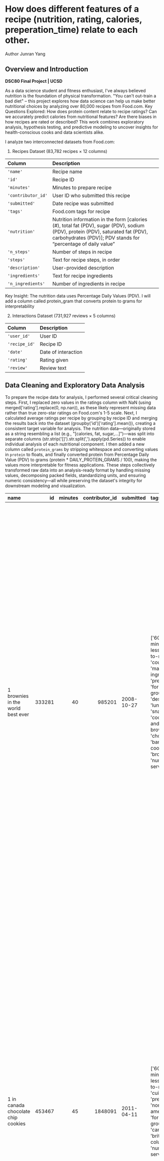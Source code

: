 # How does different features of a recipe (nutrition, rating, calories, preperation_time) relate to each other.
Author Junran Yang
## Overview and Introduction  
**DSC80 Final Project | UCSD**  

As a data science student and fitness enthusiast, I've always believed nutrition is the foundation of physical transformation. "You can't out-train a bad diet" – this project explores how data science can help us make better nutritional choices by analyzing over 80,000 recipes from Food.com.
Key Questions Explored:
How does protein content relate to recipe ratings?
Can we accurately predict calories from nutritional features?
Are there biases in how recipes are rated or described?
This work combines exploratory analysis, hypothesis testing, and predictive modeling to uncover insights for health-conscious cooks and data scientists alike.

I analyze two interconnected datasets from Food.com:

1. Recipes Dataset (83,782 recipes × 12 columns)

| Column             | Description                                                                                                                                                                                       |
| :----------------- | :------------------------------------------------------------------------------------------------------------------------------------------------------------------------------------------------ |
| `'name'`           | Recipe name                                                                                                                                                                                       |
| `'id'`             | Recipe ID                                                                                                                                                                                         |
| `'minutes'`        | Minutes to prepare recipe                                                                                                                                                                         |
| `'contributor_id'` | User ID who submitted this recipe                                                                                                                                                                 |
| `'submitted'`      | Date recipe was submitted                                                                                                                                                                         |
| `'tags'`           | Food.com tags for recipe                                                                                                                                                                          |
| `'nutrition'`      | Nutrition information in the form [calories (#), total fat (PDV), sugar (PDV), sodium (PDV), protein (PDV), saturated fat (PDV), carbohydrates (PDV)]; PDV stands for “percentage of daily value” |
| `'n_steps'`        | Number of steps in recipe                                                                                                                                                                         |
| `'steps'`          | Text for recipe steps, in order                                                                                                                                                                   |
| `'description'`    | User-provided description                                                                                                                                                                         |
| `'ingredients'`    | Text for recipe ingredients                                                                                                                                                                       |
| `'n_ingredients'`  | Number of ingredients in recipe                                                                                                                                                                   |

Key Insight: The nutrition data uses Percentage Daily Values (PDV). I will add a column called protein_gram that converts protein to grams for interpretability

2. Interactions Dataset (731,927 reviews × 5 columns)

| Column        | Description         |
| :------------ | :------------------ |
| `'user_id'`   | User ID             |
| `'recipe_id'` | Recipe ID           |
| `'date'`      | Date of interaction |
| `'rating'`    | Rating given        |
| `'review'`    | Review text         |

## Data Cleaning and Exploratory Data Analysis
To prepare the recipe data for analysis, I performed several critical cleaning steps. First, I replaced zero values in the ratings column with NaN (using merged['rating'].replace(0, np.nan)), as these likely represent missing data rather than true zero-star ratings on Food.com's 1-5 scale. Next, I calculated average ratings per recipe by grouping by recipe ID and merging the results back into the dataset (groupby('id')['rating'].mean()), creating a consistent target variable for analysis. The nutrition data—originally stored as a string resembling a list (e.g., "[calories, fat, sugar,...]")—was split into separate columns (str.strip('[]').str.split(',').apply(pd.Series)) to enable individual analysis of each nutritional component. I then added a new column called `protein_grams` by stripping whitespace and converting values in `protein` to floats, and finally converted protein from Percentage Daily Value (PDV) to grams (protein * DAILY_PROTEIN_GRAMS / 100), making the values more interpretable for fitness applications. These steps collectively transformed raw data into an analysis-ready format by handling missing values, decomposing packed fields, standardizing units, and ensuring numeric consistency—all while preserving the dataset's integrity for downstream modeling and visualization.


| name                                 |     id |   minutes |   contributor_id | submitted   | tags                                                                                                                                                                                                                        | nutrition                                    |   n_steps | steps                                                                                                                                                                                                                                                                                                                                                                                                                                                                                                                                                                                                                                                                                                                                                                                                                              | description                                                                                                                                                                                                                                                                                                                                                                       | ingredients                                                                                                                                                                    |   n_ingredients |   user_id |   recipe_id | date       |   rating | review                                                                                                                                                                                                                                                                                                                                           |   average_rating |   calories |   total_fat |   sugar |   sodium |   protein |   saturated_fat |   carbohydrates |   protein_grams |
|:-------------------------------------|-------:|----------:|-----------------:|:------------|:----------------------------------------------------------------------------------------------------------------------------------------------------------------------------------------------------------------------------|:---------------------------------------------|----------:|:-----------------------------------------------------------------------------------------------------------------------------------------------------------------------------------------------------------------------------------------------------------------------------------------------------------------------------------------------------------------------------------------------------------------------------------------------------------------------------------------------------------------------------------------------------------------------------------------------------------------------------------------------------------------------------------------------------------------------------------------------------------------------------------------------------------------------------------|:----------------------------------------------------------------------------------------------------------------------------------------------------------------------------------------------------------------------------------------------------------------------------------------------------------------------------------------------------------------------------------|:-------------------------------------------------------------------------------------------------------------------------------------------------------------------------------|----------------:|----------:|------------:|:-----------|---------:|:-------------------------------------------------------------------------------------------------------------------------------------------------------------------------------------------------------------------------------------------------------------------------------------------------------------------------------------------------|-----------------:|-----------:|------------:|--------:|---------:|----------:|----------------:|----------------:|----------------:|
| 1 brownies in the world    best ever | 333281 |        40 |           985201 | 2008-10-27  | ['60-minutes-or-less', 'time-to-make', 'course', 'main-ingredient', 'preparation', 'for-large-groups', 'desserts', 'lunch', 'snacks', 'cookies-and-brownies', 'chocolate', 'bar-cookies', 'brownies', 'number-of-servings'] | [138.4, 10.0, 50.0, 3.0, 3.0, 19.0, 6.0]     |        10 | ['heat the oven to 350f and arrange the rack in the middle', 'line an 8-by-8-inch glass baking dish with aluminum foil', 'combine chocolate and butter in a medium saucepan and cook over medium-low heat , stirring frequently , until evenly melted', 'remove from heat and let cool to room temperature', 'combine eggs , sugar , cocoa powder , vanilla extract , espresso , and salt in a large bowl and briefly stir until just evenly incorporated', 'add cooled chocolate and mix until uniform in color', 'add flour and stir until just incorporated', 'transfer batter to the prepared baking dish', 'bake until a tester inserted in the center of the brownies comes out clean , about 25 to 30 minutes', 'remove from the oven and cool completely before cutting']                                                  | these are the most; chocolatey, moist, rich, dense, fudgy, delicious brownies that you'll ever make.....sereiously! there's no doubt that these will be your fav brownies ever for you can add things to them or make them plain.....either way they're pure heaven!                                                                                                              | ['bittersweet chocolate', 'unsalted butter', 'eggs', 'granulated sugar', 'unsweetened cocoa powder', 'vanilla extract', 'brewed espresso', 'kosher salt', 'all-purpose flour'] |               9 |    386585 |      333281 | 2008-11-19 |        4 | These were pretty good, but took forever to bake.  I would send it ended up being almost an hour!  Even then, the brownies stuck to the foil, and were on the overly moist side and not easy to cut.  They did taste quite rich, though!  Made for My 3 Chefs.                                                                                   |                4 |      138.4 |          10 |      50 |        3 |         3 |              19 |               6 |             1.5 |
| 1 in canada chocolate chip cookies   | 453467 |        45 |          1848091 | 2011-04-11  | ['60-minutes-or-less', 'time-to-make', 'cuisine', 'preparation', 'north-american', 'for-large-groups', 'canadian', 'british-columbian', 'number-of-servings']                                                               | [595.1, 46.0, 211.0, 22.0, 13.0, 51.0, 26.0] |        12 | ['pre-heat oven the 350 degrees f', 'in a mixing bowl , sift together the flours and baking powder', 'set aside', 'in another mixing bowl , blend together the sugars , margarine , and salt until light and fluffy', 'add the eggs , water , and vanilla to the margarine / sugar mixture and mix together until well combined', 'add in the flour mixture to the wet ingredients and blend until combined', 'scrape down the sides of the bowl and add the chocolate chips', 'mix until combined', 'scrape down the sides to the bowl again', 'using an ice cream scoop , scoop evenly rounded balls of dough and place of cookie sheet about 1 - 2 inches apart to allow for spreading during baking', 'bake for 10 - 15 minutes or until golden brown on the outside and soft & chewy in the center', 'serve hot and enjoy !'] | this is the recipe that we use at my school cafeteria for chocolate chip cookies. they must be the best chocolate chip cookies i have ever had! if you don't have margarine or don't like it, then just use butter (softened) instead.                                                                                                                                            | ['white sugar', 'brown sugar', 'salt', 'margarine', 'eggs', 'vanilla', 'water', 'all-purpose flour', 'whole wheat flour', 'baking soda', 'chocolate chips']                    |              11 |    424680 |      453467 | 2012-01-26 |        5 | Originally I was gonna cut the recipe in half (just the 2 of us here), but then we had a park-wide yard sale, & I made the whole batch & used them as enticements for potential buyers ~ what the hey, a free cookie as delicious as these are, definitely works its magic! Will be making these again, for sure! Thanks for posting the recipe! |                5 |      595.1 |          46 |     211 |       22 |        13 |              51 |              26 |             6.5 |
| 412 broccoli casserole               | 306168 |        40 |            50969 | 2008-05-30  | ['60-minutes-or-less', 'time-to-make', 'course', 'main-ingredient', 'preparation', 'side-dishes', 'vegetables', 'easy', 'beginner-cook', 'broccoli']                                                                        | [194.8, 20.0, 6.0, 32.0, 22.0, 36.0, 3.0]    |         6 | ['preheat oven to 350 degrees', 'spray a 2 quart baking dish with cooking spray , set aside', 'in a large bowl mix together broccoli , soup , one cup of cheese , garlic powder , pepper , salt , milk , 1 cup of french onions , and soy sauce', 'pour into baking dish , sprinkle remaining cheese over top', 'bake for 25 minutes or until cheese is lightly browned', 'sprinkle with rest of french fried onions and bake until onions are browned and cheese is bubbly , about 10 more minutes']                                                                                                                                                                                                                                                                                                                              | since there are already 411 recipes for broccoli casserole posted to "zaar" ,i decided to call this one  #412 broccoli casserole.i don't think there are any like this one in the database. i based this one on the famous "green bean casserole" from campbell's soup. but i think mine is better since i don't like cream of mushroom soup.submitted to "zaar" on may 28th,2008 | ['frozen broccoli cuts', 'cream of chicken soup', 'sharp cheddar cheese', 'garlic powder', 'ground black pepper', 'salt', 'milk', 'soy sauce', 'french-fried onions']          |               9 |     29782 |      306168 | 2008-12-31 |        5 | This was one of the best broccoli casseroles that I have ever made.  I made my own chicken soup for this recipe. I was a bit worried about the tsp of soy sauce but it gave the casserole the best flavor. YUM!                                                                                                                                  |                5 |      194.8 |          20 |       6 |       32 |        22 |              36 |               3 |            11   |

### Univariate Analysis
For the univariate analysis, I created a histogram that visualizes the distribution of average recipe ratings in my dataset. The distribution shows that the vast majority of recipes have high average ratings, with a strong concentration near 5 stars. Very few recipes fall below a 4-star average, suggesting either user bias toward high ratings or a tendency to only review well-liked recipes.
<iframe
  src="assets/fig1.html"
  width="800"
  height="600"
  frameborder="0"
></iframe>


### Bivariate Analysis
For the bivariate analysis, I created a scatter plot that visualizes the relationship between preperation time and average_rating. The scatter plot shows that recipes receive high average ratings are clustered at the 5-star mark across all time ranges, but mostly in the low preperation time range. One potention reason is that most data we had didn't have super long preperation time, and user really like to rate 5 star for the recipe, so we can't say there is a clear correlation between preparation time and average rating right now.
<iframe
  src="assets/fig2.html"
  width="800"
  height="600"
  frameborder="0"
></iframe>

### Interesting Aggregates
For the aggregates analysis I created a table that identifies the top 10 recipe contributors by volume, revealing that the most prolific users (submitting 1,680-3,060 recipes each) consistently maintain exceptional ratings between 4.72-4.85 stars, with median prep times of 25-55 minutes. The results highlight both the platform's reliance on a small group of super-users for quality content and a potential positivity bias in ratings, as no top contributor averaged below 4.7 stars despite varying recipe volumes and preparation times.


|   recipe_count |   average_rating |   minutes |
|---------------:|-----------------:|----------:|
|           3060 |          4.78761 |        25 |
|           2754 |          4.84693 |        42 |
|           2503 |          4.80217 |        23 |
|           2436 |          4.78994 |        40 |
|           2368 |          4.76688 |        30 |
|           2310 |          4.82568 |        27 |
|           1867 |          4.81609 |        35 |
|           1795 |          4.77882 |        25 |
|           1711 |          4.71974 |        55 |
|           1680 |          4.85124 |        30 |




## Assessment of Missingness
### NMAR Analysis
The review column is likely NMAR (Not Missing At Random) because its missingness depends on the unobserved true sentiment of users—people may skip writing reviews when they feel ambivalent or dissatisfied, but this reason is not captured in the data. To make it MAR (Missing At Random), we would need additional data such as the time spent on recipe page or the clicks user made.

### Missingness Dependency
I investigated whether missing descriptions depend on recipe attributes by conducting two permutation tests:
Prep Time (minutes): Tested if recipes with missing descriptions have systematically different prep times.
Rating (rating): Tested if missing descriptions correlate with recipe ratings.

> Description and Prep Time (minutes)

Null Hypothesis (H₀): Description missingness is independent of prep time.
Alternative Hypothesis (H₁): Recipes with missing descriptions have different average prep times.
Test Statistic: Absolute difference in mean prep time (missing vs. non-missing).
Significance Level: α = 0.05
Result: p = 0.462 → Fail to reject H₀
Conclusion: No evidence that prep time affects description missingness.
<iframe
  src="assets/fig3.html"
  width="800"
  height="600"
  frameborder="0"
></iframe>
From the graph it can be seen that the distribution of prep time with description and without description look similar, meaning the missingness of description doesn't affect the overall shape of prep time distribution.

> Description and rating

Null Hypothesis (H₀): Description missingness is independent of rating.
Alternative Hypothesis (H₁): Recipes with missing descriptions have different average ratings.
Test Statistic: Absolute difference in mean ratings (missing vs. non-missing).
Significance Level: α = 0.05
Result: p = 0.014 → Reject H₀
Conclusion: Missing descriptions correlate with ratings (likely NMAR). Lower-rated recipes may lack descriptions because contributors invest less effort in unpopular recipes.
<iframe
  src="assets/fig4.html"
  width="800"
  height="600"
  frameborder="0"
></iframe>
From the graph it can be seen that the distribution of rating with description and without description look very different, meaning the missingness of description is indeed related to rating and could affect the shape of rating distribution.

## Hypothesis Testing
I am interested in whether recipes with different protein content tend to have different preparation times. Specifically, I want to know if high-protein recipes take longer to prepare than low-protein ones.

Null Hypothesis: High-protein and low-protein recipes take the same amount of time to prepare on average.
Alternative Hypothesis: High-protein recipes take longer to prepare than low-protein recipes.
Test Statistic: The difference in mean preparation time between high-protein and low-protein recipes.
Significance Level: 0.05

I chose a permutation test because I want to assess whether the observed difference in means could arise purely by chance under the null hypothesis. I split the recipes into two groups based on whether their protein content is above or below the median protein value. The observed difference in average preparation time was computed, and  then randomly shuffled the minutes column 500 times to simulate the distribution of mean differences under the null.

The resulting p-value was 0.26, meaning that 26% of the time, a difference as extreme or more extreme than the observed difference would occur by chance. Since this p-value is greater than our chosen significance level of 0.05, we fail to reject the null hypothesis. This suggests that there is not enough evidence to conclude that high-protein recipes take longer to prepare than low-protein ones. The test and design choices are appropriate for answering our question because they directly compare the means of two comparable groups under minimal assumptions, allowing us to assess if any observed difference is likely due to random variation.


## Framing a Prediction Problem
I plan to predict the calorie content of recipes using nutritional features, framing this as a regression problem since calories are continuous values. The response variable is calories—a critical metric for dietary planning—and I’ve chosen it because I often estimate meals based on partial ingredient data (e.g., sugar or protein amounts) rather than exact measurements.
To evaluate performance, I’ll use:
RMSE (Root Mean Squared Error): To quantify average prediction error in interpretable calorie units, prioritizing precise estimates for health tracking.
R² score: To measure how well the model explains calorie variance compared to a baseline.
I’ll use available nutritional features (sugar, protein, fat, etc.) and recipe attributes (minutes, n_steps) as predictors, since these are known before cooking—mirroring real-world scenarios where I might tweak ingredients. The model’s goal is to help make informed decisions even when exact measurements are unavailable.

## Baseline Model
My baseline uses a simple linear regression with two quantitative features: protein (grams) and sugar (grams), both standardized via StandardScaler. No encoding was needed since these are numeric values. The model achieves:

Train RMSE: 763.64
Test RMSE: 315.35 calories
R²: 0.73 on test data, 0.72 on train data.

While the R² indicates a moderately strong relationship, the large train-test RMSE gap raises concerns about overfitting or split randomness. My model’s strength lies in its simplicity—using only two intuitive features, but future iterations should incorporate more nutritional variables (e.g., fat, carbs) to improve accuracy.

## Final Model
Final Model Features
'has_goodtag'
This binary feature identifies recipes likely to be desserts/sweets by checking reviews for terms like 'sugar' or 'dessert'. We included it because desserts typically have distinct calorie profiles due to higher sugar/fat content. The feature was one-hot encoded to avoid imposing ordinal relationships.

'n_steps' (binarized)
I transformed this into a binary feature (≥9 steps = complex) because intricate recipes often use more calorie-dense ingredients (e.g., sauces, layered components). This aligns with culinary intuition that complex preparations tend to be richer.

Nutritional features ('protein', 'sugar', etc.)
I included five standardized nutritional components (protein, sugar, sodium, saturated_fat, carbohydrates) because calories derive directly from macronutrients (4 cal/g for protein/carbs, 9 cal/g for fat). Polynomial features (degree=1) were tested but not used, as cross-validation showed higher degrees increased overfitting without improving RMSE.

Modeling and Hyperparameter Tuning
I used linear regression for its interpretability and alignment with nutritional science (calorie calculation is inherently linear). The key hyperparameter—polynomial degree—was selected via 5-fold cross-validation (minimizing RMSE), with degree=1 performing best. This suggests calorie predictions rely primarily on additive nutrient contributions rather than complex interactions.


Using linear regression with polynomial features (degree=1), selected via 5-fold cross-validation (minimizing RMSE), the model achieves:
Test RMSE: 166.06 calories (47% lower than baseline)
Test R²: 0.926 (27% improvement over baseline)

The near-identical train/test scores (RMSE: 157.16 vs 166.06, R²: 0.926 vs 0.926) suggest much better generalization.

## Fairness Analysis
For the fairness evaluation, I split recipes into two groups:
Group X (Meat recipes): Recipes containing meat, identified by tags like 'beef', 'chicken', or 'fish'.
Group Y (Non-meat recipes): All other recipes.

I evaluated RMSE parity between these groups because calorie prediction errors could mislead dietary choices—for example, underestimating calories in meat dishes might encourage overconsumption, while overestimating vegetarian recipes could unnecessarily deter healthier options.

Hypotheses:
Null (H₀): The model is fair. Its RMSE for meat and non-meat recipes is equal, and any differences are due to random chance.
Alternative (H₁): The model is unfair. Its RMSE differs between meat and non-meat recipes.

Test Design:
Test Statistic: Absolute difference in RMSE.
Significance Level: 0.05.
Permutation Tests: 500 shuffles of the has_meat labels to simulate H₀.

Results:

Observed Difference: 17.023214562489272 calories.

p-value: 0.262 (> 0.05).

Conclusion:
We fail to reject H₀ (p > 0.05), finding no statistically significant evidence of unfairness. The model’s calorie predictions are similarly accurate for meat and non-meat recipes, with RMSE differences likely due to chance.
